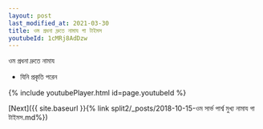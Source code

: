 ```yaml
---
layout: post
last_modified_at: 2021-03-30
title: ওম প্রধনা দ্রুতে নামায গা টাইমস
youtubeId: 1cMRj8AdDzw
---
```

 
 
 ওম প্রধনা দ্রুতে নামায  
 
 -  যিনি প্রকৃতি পরেন 
 
  
 
  
 
 
 
 
 
 


{% include youtubePlayer.html id=page.youtubeId %}
 
[Next]({{ site.baseurl }}{% link  split2/_posts/2018-10-15-ওম সার্ভ পার্শ্ব মুখ্য নামায গা টাইমস.md%})
 
